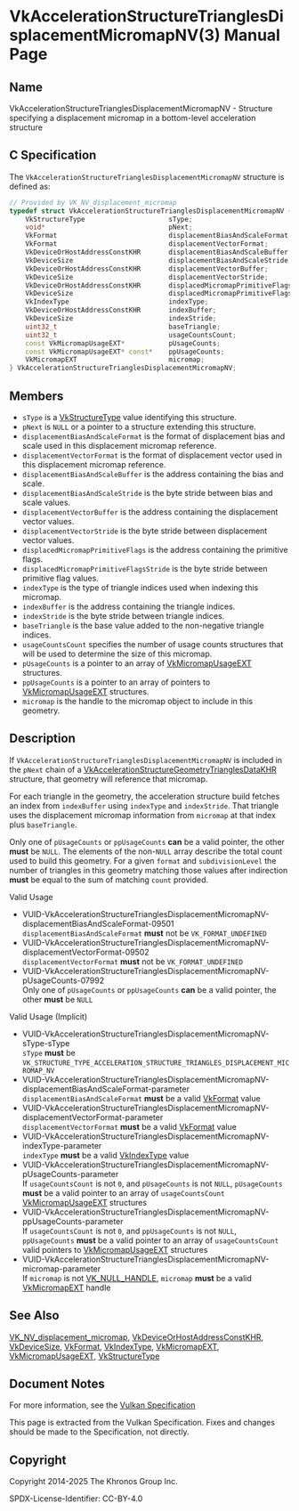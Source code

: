 # VkAccelerationStructureTrianglesDisplacementMicromapNV(3) Manual Page

## Name

VkAccelerationStructureTrianglesDisplacementMicromapNV - Structure specifying a displacement micromap in a bottom-level acceleration structure



## [](#_c_specification)C Specification

The `VkAccelerationStructureTrianglesDisplacementMicromapNV` structure is defined as:

```c++
// Provided by VK_NV_displacement_micromap
typedef struct VkAccelerationStructureTrianglesDisplacementMicromapNV {
    VkStructureType                     sType;
    void*                               pNext;
    VkFormat                            displacementBiasAndScaleFormat;
    VkFormat                            displacementVectorFormat;
    VkDeviceOrHostAddressConstKHR       displacementBiasAndScaleBuffer;
    VkDeviceSize                        displacementBiasAndScaleStride;
    VkDeviceOrHostAddressConstKHR       displacementVectorBuffer;
    VkDeviceSize                        displacementVectorStride;
    VkDeviceOrHostAddressConstKHR       displacedMicromapPrimitiveFlags;
    VkDeviceSize                        displacedMicromapPrimitiveFlagsStride;
    VkIndexType                         indexType;
    VkDeviceOrHostAddressConstKHR       indexBuffer;
    VkDeviceSize                        indexStride;
    uint32_t                            baseTriangle;
    uint32_t                            usageCountsCount;
    const VkMicromapUsageEXT*           pUsageCounts;
    const VkMicromapUsageEXT* const*    ppUsageCounts;
    VkMicromapEXT                       micromap;
} VkAccelerationStructureTrianglesDisplacementMicromapNV;
```

## [](#_members)Members

- `sType` is a [VkStructureType](https://registry.khronos.org/vulkan/specs/latest/man/html/VkStructureType.html) value identifying this structure.
- `pNext` is `NULL` or a pointer to a structure extending this structure.
- `displacementBiasAndScaleFormat` is the format of displacement bias and scale used in this displacement micromap reference.
- `displacementVectorFormat` is the format of displacement vector used in this displacement micromap reference.
- `displacementBiasAndScaleBuffer` is the address containing the bias and scale.
- `displacementBiasAndScaleStride` is the byte stride between bias and scale values.
- `displacementVectorBuffer` is the address containing the displacement vector values.
- `displacementVectorStride` is the byte stride between displacement vector values.
- `displacedMicromapPrimitiveFlags` is the address containing the primitive flags.
- `displacedMicromapPrimitiveFlagsStride` is the byte stride between primitive flag values.
- `indexType` is the type of triangle indices used when indexing this micromap.
- `indexBuffer` is the address containing the triangle indices.
- `indexStride` is the byte stride between triangle indices.
- `baseTriangle` is the base value added to the non-negative triangle indices.
- `usageCountsCount` specifies the number of usage counts structures that will be used to determine the size of this micromap.
- `pUsageCounts` is a pointer to an array of [VkMicromapUsageEXT](https://registry.khronos.org/vulkan/specs/latest/man/html/VkMicromapUsageEXT.html) structures.
- `ppUsageCounts` is a pointer to an array of pointers to [VkMicromapUsageEXT](https://registry.khronos.org/vulkan/specs/latest/man/html/VkMicromapUsageEXT.html) structures.
- `micromap` is the handle to the micromap object to include in this geometry.

## [](#_description)Description

If `VkAccelerationStructureTrianglesDisplacementMicromapNV` is included in the `pNext` chain of a [VkAccelerationStructureGeometryTrianglesDataKHR](https://registry.khronos.org/vulkan/specs/latest/man/html/VkAccelerationStructureGeometryTrianglesDataKHR.html) structure, that geometry will reference that micromap.

For each triangle in the geometry, the acceleration structure build fetches an index from `indexBuffer` using `indexType` and `indexStride`. That triangle uses the displacement micromap information from `micromap` at that index plus `baseTriangle`.

Only one of `pUsageCounts` or `ppUsageCounts` **can** be a valid pointer, the other **must** be `NULL`. The elements of the non-`NULL` array describe the total count used to build this geometry. For a given `format` and `subdivisionLevel` the number of triangles in this geometry matching those values after indirection **must** be equal to the sum of matching `count` provided.

Valid Usage

- [](#VUID-VkAccelerationStructureTrianglesDisplacementMicromapNV-displacementBiasAndScaleFormat-09501)VUID-VkAccelerationStructureTrianglesDisplacementMicromapNV-displacementBiasAndScaleFormat-09501  
  `displacementBiasAndScaleFormat` **must** not be `VK_FORMAT_UNDEFINED`
- [](#VUID-VkAccelerationStructureTrianglesDisplacementMicromapNV-displacementVectorFormat-09502)VUID-VkAccelerationStructureTrianglesDisplacementMicromapNV-displacementVectorFormat-09502  
  `displacementVectorFormat` **must** not be `VK_FORMAT_UNDEFINED`
- [](#VUID-VkAccelerationStructureTrianglesDisplacementMicromapNV-pUsageCounts-07992)VUID-VkAccelerationStructureTrianglesDisplacementMicromapNV-pUsageCounts-07992  
  Only one of `pUsageCounts` or `ppUsageCounts` **can** be a valid pointer, the other **must** be `NULL`

Valid Usage (Implicit)

- [](#VUID-VkAccelerationStructureTrianglesDisplacementMicromapNV-sType-sType)VUID-VkAccelerationStructureTrianglesDisplacementMicromapNV-sType-sType  
  `sType` **must** be `VK_STRUCTURE_TYPE_ACCELERATION_STRUCTURE_TRIANGLES_DISPLACEMENT_MICROMAP_NV`
- [](#VUID-VkAccelerationStructureTrianglesDisplacementMicromapNV-displacementBiasAndScaleFormat-parameter)VUID-VkAccelerationStructureTrianglesDisplacementMicromapNV-displacementBiasAndScaleFormat-parameter  
  `displacementBiasAndScaleFormat` **must** be a valid [VkFormat](https://registry.khronos.org/vulkan/specs/latest/man/html/VkFormat.html) value
- [](#VUID-VkAccelerationStructureTrianglesDisplacementMicromapNV-displacementVectorFormat-parameter)VUID-VkAccelerationStructureTrianglesDisplacementMicromapNV-displacementVectorFormat-parameter  
  `displacementVectorFormat` **must** be a valid [VkFormat](https://registry.khronos.org/vulkan/specs/latest/man/html/VkFormat.html) value
- [](#VUID-VkAccelerationStructureTrianglesDisplacementMicromapNV-indexType-parameter)VUID-VkAccelerationStructureTrianglesDisplacementMicromapNV-indexType-parameter  
  `indexType` **must** be a valid [VkIndexType](https://registry.khronos.org/vulkan/specs/latest/man/html/VkIndexType.html) value
- [](#VUID-VkAccelerationStructureTrianglesDisplacementMicromapNV-pUsageCounts-parameter)VUID-VkAccelerationStructureTrianglesDisplacementMicromapNV-pUsageCounts-parameter  
  If `usageCountsCount` is not `0`, and `pUsageCounts` is not `NULL`, `pUsageCounts` **must** be a valid pointer to an array of `usageCountsCount` [VkMicromapUsageEXT](https://registry.khronos.org/vulkan/specs/latest/man/html/VkMicromapUsageEXT.html) structures
- [](#VUID-VkAccelerationStructureTrianglesDisplacementMicromapNV-ppUsageCounts-parameter)VUID-VkAccelerationStructureTrianglesDisplacementMicromapNV-ppUsageCounts-parameter  
  If `usageCountsCount` is not `0`, and `ppUsageCounts` is not `NULL`, `ppUsageCounts` **must** be a valid pointer to an array of `usageCountsCount` valid pointers to [VkMicromapUsageEXT](https://registry.khronos.org/vulkan/specs/latest/man/html/VkMicromapUsageEXT.html) structures
- [](#VUID-VkAccelerationStructureTrianglesDisplacementMicromapNV-micromap-parameter)VUID-VkAccelerationStructureTrianglesDisplacementMicromapNV-micromap-parameter  
  If `micromap` is not [VK\_NULL\_HANDLE](https://registry.khronos.org/vulkan/specs/latest/man/html/VK_NULL_HANDLE.html), `micromap` **must** be a valid [VkMicromapEXT](https://registry.khronos.org/vulkan/specs/latest/man/html/VkMicromapEXT.html) handle

## [](#_see_also)See Also

[VK\_NV\_displacement\_micromap](https://registry.khronos.org/vulkan/specs/latest/man/html/VK_NV_displacement_micromap.html), [VkDeviceOrHostAddressConstKHR](https://registry.khronos.org/vulkan/specs/latest/man/html/VkDeviceOrHostAddressConstKHR.html), [VkDeviceSize](https://registry.khronos.org/vulkan/specs/latest/man/html/VkDeviceSize.html), [VkFormat](https://registry.khronos.org/vulkan/specs/latest/man/html/VkFormat.html), [VkIndexType](https://registry.khronos.org/vulkan/specs/latest/man/html/VkIndexType.html), [VkMicromapEXT](https://registry.khronos.org/vulkan/specs/latest/man/html/VkMicromapEXT.html), [VkMicromapUsageEXT](https://registry.khronos.org/vulkan/specs/latest/man/html/VkMicromapUsageEXT.html), [VkStructureType](https://registry.khronos.org/vulkan/specs/latest/man/html/VkStructureType.html)

## [](#_document_notes)Document Notes

For more information, see the [Vulkan Specification](https://registry.khronos.org/vulkan/specs/latest/html/vkspec.html#VkAccelerationStructureTrianglesDisplacementMicromapNV)

This page is extracted from the Vulkan Specification. Fixes and changes should be made to the Specification, not directly.

## [](#_copyright)Copyright

Copyright 2014-2025 The Khronos Group Inc.

SPDX-License-Identifier: CC-BY-4.0